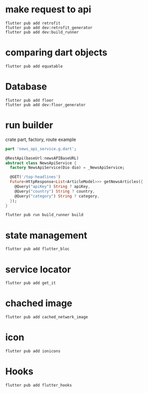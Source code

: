 # make request to api

```
flutter pub add retrofit
flutter pub add dev:retrofit_generator
flutter pub add dev:build_runner
```

# comparing dart objects

```
flutter pub add equatable
```

# Database

```
flutter pub add floor
flutter pub add dev:floor_generator
```

# run builder

crate part, factory, route
example

```dart
part 'news_api_service.g.dart';

@RestApi(baseUrl:newsAPIBaseURL)
abstract class NewsApiService {
  factory NewsApiService(Dio dio) = _NewsApiService;

  @GET('/top-headlines')
  Future<HttpResponse<List<ArticleModel>>> getNewsArticles({
    @Query("apiKey") String ? apiKey,
    @Query("country") String ? country,
    @Query("category") String ? category,
  });
}
```


```
flutter pub run build_runner build
```

# state management

```
flutter pub add flutter_bloc
```

# service locator

```
flutter pub add get_it
```

# chached image

```
flutter pub add cached_network_image
```

# icon

```
flutter pub add ionicons
```

# Hooks

```
flutter pub add flutter_hooks
```